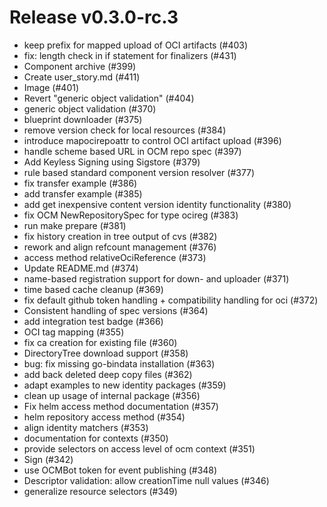 # Release v0.3.0-rc.3

- keep prefix for mapped upload of OCI artifacts (#403)
- fix: length check in if statement for finalizers (#431)
- Component archive (#399)
- Create user\_story.md (#411)
- Image (#401)
- Revert "generic object validation" (#404)
- generic object validation (#370)
- blueprint downloader (#375)
- remove version check for local resources (#384)
- introduce mapocirepoattr to control OCI artifact upload (#396)
- handle scheme based URL in OCM repo spec (#397)
- Add Keyless Signing using Sigstore (#379)
- rule based standard component version resolver (#377)
- fix transfer example (#386)
- add transfer example (#385)
- add get inexpensive content version identity functionality (#380)
- fix OCM NewRepositorySpec for type ocireg (#383)
- run make prepare (#381)
- fix history creation in tree output of cvs (#382)
- rework and align refcount management (#376)
- access method relativeOciReference (#373)
- Update README.md (#374)
- name-based registration support for down- and uploader (#371)
- time based cache cleanup (#369)
- fix default github token handling + compatibility handling for oci (#372)
- Consistent handling of spec versions (#364)
- add integration test badge (#366)
- OCI tag mapping (#355)
- fix ca creation for existing file (#360)
- DirectoryTree download support (#358)
- bug: fix missing go-bindata installation (#363)
- add back deleted deep copy files (#362)
- adapt examples to new identity packages (#359)
- clean up usage of internal package (#356)
- Fix helm access method documentation (#357)
- helm repository access method (#354)
- align identity matchers (#353)
- documentation for contexts (#350)
- provide selectors on access level of ocm context (#351)
- Sign (#342)
- use OCMBot token for event publishing (#348)
- Descriptor validation: allow creationTime null values (#346)
- generalize resource selectors (#349)
